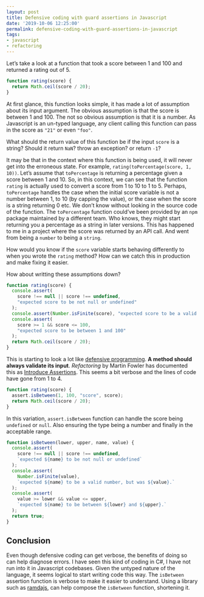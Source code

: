 ```yaml
---
layout: post
title: Defensive coding with guard assertions in Javascript
date: '2019-10-06 12:25:00'
permalink: defensive-coding-with-guard-assertions-in-javascript
tags:
- javascript
- refactoring
---
```


Let’s take a look at a function that took a score between 1 and 100 and 
returned a rating out of 5.

```javascript
function rating(score) {
  return Math.ceil(score / 20);
}
```

At first glance, this function looks simple, it has made a lot of assumption 
about its input argument. The obvious assumption is that the score is between 1 
and 100. The not so obvious assumption is that it is a number. As Javascript is 
an un-typed language, any client calling this function can pass in the score as 
`"21"` or even `"foo"`.

What should the return value of this function be if the input `score` is a 
string? Should it return `NaN`? throw an exception? or return `-1`?

It may be that in the context where this function is being used, it will never 
get into the erroneous state. For example, 
`rating(toPercentage(score, 1, 10))`. Let’s assume that `toPercentage` is 
returning a percentage given a score between 1 and 10. So, in this context, we 
can see that the function `rating` is actually used to convert a score from 1 
to 10 to 1 to 5. Perhaps, `toPercentage` handles the case when the initial 
score variable is not a number between 1, to 10 (by capping the value), or the 
case when the score is a string returning 0 etc. We don’t know without looking 
in the source code of the function. The `toPercentage` function could’ve been 
provided by an `npm` package maintained by a different team. Who knows, they 
might start returning you a percentage as a string in later versions. This has 
happened to me in a project where the score was returned by an API call. And 
went from being a `number` to being a `string`.

How would you know if the `score` variable starts behaving differently to when 
you wrote the `rating` method? How can we catch this in production and make 
fixing it easier.

How about writting these assumptions down?

```javascript
function rating(score) {
  console.assert(
    score !== null || score !== undefined,
    "expected score to be not null or undefined"
  );
  console.assert(Number.isFinite(score), "expected score to be a valid number");
  console.assert(
    score >= 1 && score <= 100,
    "expected score to be between 1 and 100"
  );
  return Math.ceil(score / 20);
}
```

This is starting to look a lot like [defensive programming][wiki_def]. **A 
method should always validate its input**. _Refactoring_ by Martin Fowler has 
documented this as [Introduce Assertions][ref_intro_assertion]. This seems a 
bit verbose and the lines of code have gone from 1 to 4.

```javascript
function rating(score) {
  assert.isBetween(1, 100, "score", score);
  return Math.ceil(score / 20);
}
```

In this variation, `assert.isBetween` function can handle the score being 
`undefined` or `null`. Also ensuring the type being a number and finally in the 
acceptable range.

```javascript
function isBetween(lower, upper, name, value) {
  console.assert(
    score !== null || score !== undefined,
    `expected ${name} to be not null or undefined`
  );
  console.assert(
    Number.isFinite(value),
    `expected ${name} to be a valid number, but was ${value}.`
  );
  console.assert(
    value >= lower && value <= upper,
    `expected ${name} to be between ${lower} and ${upper}.`
  );
  return true;
}
```

## Conclusion

Even though defensive coding can get verbose, the benefits of doing so can help 
diagnose errors. I have seen this kind of coding in C#, I have not run into it 
in Javascript codebases. Given the untyped nature of the language, it seems 
logical to start writing code this way. The `isBetween` assertion function is 
verbose to make it easier to understand. Using a library such as 
[ramdajs][ramda], can help compose the `isBetween` function, 
shortening it.

[wiki_def]: <https://en.wikipedia.org/wiki/Defensive_programming>
[ref_intro_assertion]: <https://refactoring.com/catalog/introduceAssertion.html>
[ramda]: <http://ramdajs.com/>